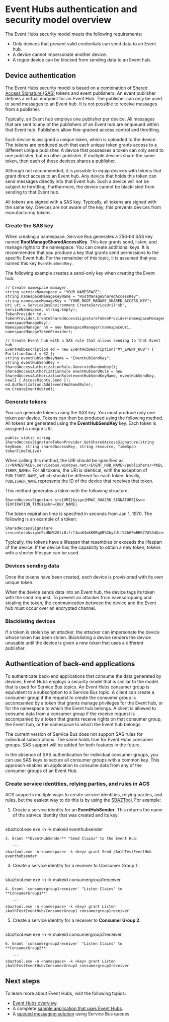 <properties 
   pageTitle="Overview of Event Hubs authentication and security model | Microsoft Azure"
   description="Event Hubs authentication and security model overview."
   services="event-hubs"
   documentationCenter="na"
   authors="sethmanheim"
   manager="timlt"
   editor="" />

<tags 
   ms.service="event-hubs"
   ms.devlang="na"
   ms.topic="article"
   ms.tgt_pltfrm="na"
   ms.workload="na"
   ms.date="01/26/2016"
   ms.author="sethm" />

# Event Hubs authentication and security model overview
The Event Hubs security model meets the following requirements:

* Only devices that present valid credentials can send data to an Event hub.
* A device cannot impersonate another device.
* A rogue device can be blocked from sending data to an Event hub.

## Device authentication
The Event Hubs security model is based on a combination of [Shared Access Signature (SAS)](service-bus-shared-access-signature-authentication.md) tokens and event publishers. An event publisher defines a virtual endpoint for an Event Hub. The publisher can only be used to send messages to an Event hub. It is not possible to receive messages from a publisher.

Typically, an Event hub employs one publisher per device. All messages that are sent to any of the publishers of an Event hub are enqueued within that Event hub. Publishers allow fine-grained access control and throttling.

Each device is assigned a unique token, which is uploaded to the device. The tokens are produced such that each unique token grants access to a different unique publisher. A device that possesses a token can only send to one publisher, but no other publisher. If multiple devices share the same token, then each of these devices shares a publisher.

Although not recommended, it is possible to equip devices with tokens that grant direct access to an Event hub. Any device that holds this token can send messages directly into that Event hub. Such a device will not be subject to throttling. Furthermore, the device cannot be blacklisted from sending to that Event hub.

All tokens are signed with a SAS key. Typically, all tokens are signed with the same key. Devices are not aware of the key; this prevents devices from manufacturing tokens.

### Create the SAS key
When creating a namespace, Service Bus generates a 256-bit SAS key named **RootManageSharedAccessKey**. This key grants send, listen, and manage rights to the namespace. You can create additional keys. It is recommended that you produce a key that grants send permissions to the specific Event hub. For the remainder of this topic, it is assumed that you named this key `EventHubSendKey`.

The following example creates a send-only key when creating the Event hub:

```
// Create namespace manager.
string serviceNamespace = "YOUR_NAMESPACE";
string namespaceManageKeyName = "RootManageSharedAccessKey";
string namespaceManageKey = "YOUR_ROOT_MANAGE_SHARED_ACCESS_KEY";
Uri uri = ServiceBusEnvironment.CreateServiceUri("sb", serviceNamespace, string.Empty);
TokenProvider td = TokenProvider.CreateSharedAccessSignatureTokenProvider(namespaceManageKeyName, namespaceManageKey);
NamespaceManager nm = new NamespaceManager(namespaceUri, namespaceManageTokenProvider);

// Create Event hub with a SAS rule that allows sending to that Event hub
EventHubDescription ed = new EventHubDescription("MY_EVENT_HUB") { PartitionCount = 32 };
string eventHubSendKeyName = "EventHubSendKey";
string eventHubSendKey = SharedAccessAuthorizationRule.GenerateRandomKey();
SharedAccessAuthorizationRule eventHubSendRule = new SharedAccessAuthorizationRule(eventHubSendKeyName, eventHubSendKey, new[] { AccessRights.Send });
ed.Authorization.Add(eventHubSendRule); 
nm.CreateEventHub(ed);
```

### Generate tokens
You can generate tokens using the SAS key. You must produce only one token per device. Tokens can then be produced using the following method. All tokens are generated using the **EventHubSendKey** key. Each token is assigned a unique URI.

```
public static string SharedAccessSignatureTokenProvider.GetSharedAccessSignature(string keyName, string sharedAccessKey, string resource, TimeSpan tokenTimeToLive)
```

When calling this method, the URI should be specified as `//<NAMESPACE>.servicebus.windows.net/<EVENT_HUB_NAME>/publishers/<PUBLISHER_NAME>`. For all tokens, the URI is identical, with the exception of `PUBLISHER_NAME`, which should be different for each token. Ideally, `PUBLISHER_NAME` represents the ID of the device that receives that token.

This method generates a token with the following structure:

```
SharedAccessSignature sr={URI}&sig={HMAC_SHA256_SIGNATURE}&se={EXPIRATION_TIME}&skn={KEY_NAME}
```

The token expiration time is specified in seconds from Jan 1, 1970. The following is an example of a token:

```
SharedAccessSignature sr=contoso&sig=nPzdNN%2Gli0ifrfJwaK4mkK0RqAB%2byJUlt%2bGFmBHG77A%3d&se=1403130337&skn=RootManageSharedAccessKey
```

Typically, the tokens have a lifespan that resembles or exceeds the lifespan of the device. If the device has the capability to obtain a new token, tokens with a shorter lifespan can be used.

### Devices sending data
Once the tokens have been created, each device is provisioned with its own unique token.

When the device sends data into an Event hub, the device tags its token with the send request. To prevent an attacker from eavesdropping and stealing the token, the communication between the device and the Event hub must occur over an encrypted channel.

### Blacklisting devices
If a token is stolen by an attacker, the attacker can impersonate the device whose token has been stolen. Blacklisting a device renders the device unusable until the device is given a new token that uses a different publisher.

## Authentication of back-end applications
To authenticate back-end applications that consume the data generated by devices, Event Hubs employs a security model that is similar to the model that is used for Service Bus topics. An Event Hubs consumer group is equivalent to a subscription to a Service Bus topic. A client can create a consumer group if the request to create the consumer group is accompanied by a token that grants manage privileges for the Event hub, or for the namespace to which the Event hub belongs. A client is allowed to consume data from a consumer group if the receive request is accompanied by a token that grants receive rights on that consumer group, the Event hub, or the namespace to which the Event hub belongs.

The current version of Service Bus does not support SAS rules for individual subscriptions. The same holds true for Event Hubs consumer groups. SAS support will be added for both features in the future.

In the absence of SAS authentication for individual consumer groups, you can use SAS keys to secure all consumer groups with a common key. This approach enables an application to consume data from any of the consumer groups of an Event Hub.

### Create service identities, relying parties, and rules in ACS
ACS supports multiple ways to create service identities, relying parties, and rules, but the easiest way to do this is by using the [SBAZTool](http://code.msdn.microsoft.com/Authorization-SBAzTool-6fd76d93). For example:

1. Create a service identity for an **EventHubSender**. This returns the name of the service identity that was created and its key:

    ```
 sbaztool.exe exe -n <namespace> -k <key>  makeid eventhubsender
 ```
2. Grant **EventHubSender** "Send Claims" to the Event Hub:

    ```
 sbaztool.exe -n <namespace> -k <key> grant Send /AuthTestEventHub eventhubsender
 ```
3. Create a service identity for a receiver to Consumer Group 1:

    ```
 sbaztool.exe exe -n <namespace> -k <key> makeid consumergroup1receiver
 ```
4. Grant `consumergroup1receiver` "Listen Claims" to **ConsumerGroup1**:

    ```
 sbaztool.exe -n <namespace> -k <key> grant Listen /AuthTestEventHub/ConsumerGroup1 consumergroup1receiver
 ```
5. Create a service identity for a receiver to **Consumer Group 2**:

    ```
 sbaztool.exe exe -n <namespace> -k <key>  makeid consumergroup2receiver
 ```
6. Grant `consumergroup2receiver` "Listen Claims" to **ConsumerGroup2**:

    ```
 sbaztool.exe -n <namespace> -k <key> grant Listen /AuthTestEventHub/ConsumerGroup2 consumergroup2receiver
 ```


## Next steps
To learn more about Event Hubs, visit the following topics:

* [Event Hubs overview](event-hubs-overview.md).
* A complete [sample application that uses Event Hubs](https://code.msdn.microsoft.com/Service-Bus-Event-Hub-286fd097).
* A [queued messaging solution](../service-bus/service-bus-dotnet-multi-tier-app-using-service-bus-queues.md) using Service Bus queues.

[Event Hubs overview]: event-hubs-overview.md
[sample application that uses Event Hubs]: https://code.msdn.microsoft.com/Service-Bus-Event-Hub-286fd097
[queued messaging solution]: ../service-bus/service-bus-dotnet-multi-tier-app-using-service-bus-queues.md

